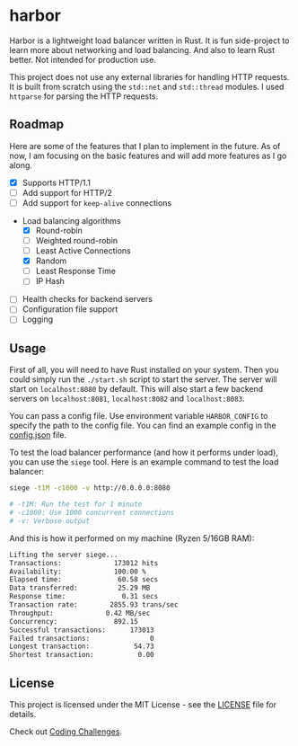 # harbor

Harbor is a lightweight load balancer written in Rust. It is fun side-project
to learn more about networking and load balancing. And also to learn Rust
better. Not intended for production use.

This project does not use any external libraries for handling HTTP requests. It
is built from scratch using the `std::net` and `std::thread` modules. I used
`httparse` for parsing the HTTP requests.

## Roadmap

Here are some of the features that I plan to implement in the future. As of
now, I am focusing on the basic features and will add more features as I go
along.

- [x] Supports HTTP/1.1
- [ ] Add support for HTTP/2
- [ ] Add support for `keep-alive` connections
- Load balancing algorithms
  - [x] Round-robin
  - [ ] Weighted round-robin
  - [ ] Least Active Connections
  - [x] Random
  - [ ] Least Response Time
  - [ ] IP Hash
- [ ] Health checks for backend servers
- [ ] Configuration file support
- [ ] Logging

## Usage

First of all, you will need to have Rust installed on your system. Then you
could simply run the `./start.sh` script to start the server. The server will
start on `localhost:8080` by default. This will also start a few backend
servers on `localhost:8081`, `localhost:8082` and `localhost:8083`.

You can pass a config file. Use environment variable `HARBOR_CONFIG` to specify
the path to the config file. You can find an example config in the
[config.json](./config.json) file.

To test the load balancer performance (and how it performs under load), you can
use the `siege` tool. Here is an example command to test the load balancer:

```sh
siege -t1M -c1000 -v http://0.0.0.0:8080

# -t1M: Run the test for 1 minute
# -c1000: Use 1000 concurrent connections
# -v: Verbose output
```

And this is how it performed on my machine (Ryzen 5/16GB RAM):

```txt
Lifting the server siege...
Transactions:		      173012 hits
Availability:		      100.00 %
Elapsed time:		       60.58 secs
Data transferred:	       25.29 MB
Response time:		        0.31 secs
Transaction rate:	     2855.93 trans/sec
Throughput:		        0.42 MB/sec
Concurrency:		      892.15
Successful transactions:      173013
Failed transactions:	           0
Longest transaction:	       54.73
Shortest transaction:	        0.00
```

## License

This project is licensed under the MIT License - see the [LICENSE](LICENSE)
file for details.

Check out [Coding Challenges](https://codingchallenges.fyi/challenges/challenge-load-balancer).
